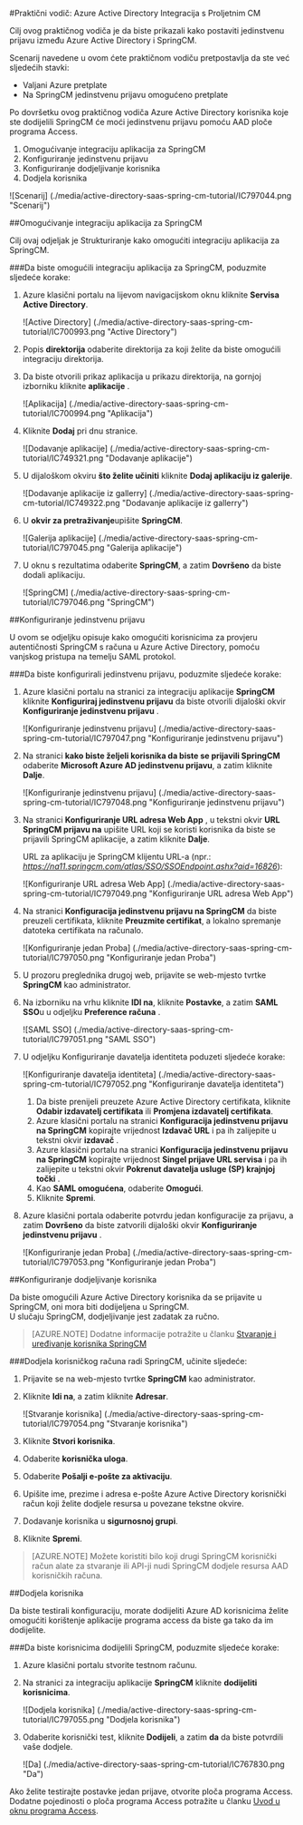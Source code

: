 <properties 
    pageTitle="Praktični vodič: Azure Active Directory Integracija s Proljetnim CM | Microsoft Azure" 
    description="Saznajte kako koristiti Proljetna CM s Azure Active Directory da biste omogućili jedinstvenu prijavu, automatiziranog dodjele resursa i više!" 
    services="active-directory" 
    authors="jeevansd"  
    documentationCenter="na" 
    manager="femila"/>
<tags 
    ms.service="active-directory" 
    ms.devlang="na" 
    ms.topic="article" 
    ms.tgt_pltfrm="na" 
    ms.workload="identity" 
    ms.date="09/19/2016" 
    ms.author="jeedes" />

#<a name="tutorial-azure-active-directory-integration-with-spring-cm"></a>Praktični vodič: Azure Active Directory Integracija s Proljetnim CM
  
Cilj ovog praktičnog vodiča je da biste prikazali kako postaviti jedinstvenu prijavu između Azure Active Directory i SpringCM.
  
Scenarij navedene u ovom ćete praktičnom vodiču pretpostavlja da ste već sljedećih stavki:

-   Valjani Azure pretplate
-   Na SpringCM jedinstvenu prijavu omogućeno pretplate
  
Po dovršetku ovog praktičnog vodiča Azure Active Directory korisnika koje ste dodijelili SpringCM će moći jedinstvenu prijavu pomoću AAD ploče programa Access.

1.  Omogućivanje integraciju aplikacija za SpringCM
2.  Konfiguriranje jedinstvenu prijavu
3.  Konfiguriranje dodjeljivanje korisnika
4.  Dodjela korisnika

![Scenarij] (./media/active-directory-saas-spring-cm-tutorial/IC797044.png "Scenarij")

##<a name="enabling-the-application-integration-for-springcm"></a>Omogućivanje integraciju aplikacija za SpringCM
  
Cilj ovaj odjeljak je Strukturiranje kako omogućiti integraciju aplikacija za SpringCM.

###<a name="to-enable-the-application-integration-for-springcm-perform-the-following-steps"></a>Da biste omogućili integraciju aplikacija za SpringCM, poduzmite sljedeće korake:

1.  Azure klasični portalu na lijevom navigacijskom oknu kliknite **Servisa Active Directory**.

    ![Active Directory] (./media/active-directory-saas-spring-cm-tutorial/IC700993.png "Active Directory")

2.  Popis **direktorija** odaberite direktorija za koji želite da biste omogućili integraciju direktorija.

3.  Da biste otvorili prikaz aplikacija u prikazu direktorija, na gornjoj izborniku kliknite **aplikacije** .

    ![Aplikacija] (./media/active-directory-saas-spring-cm-tutorial/IC700994.png "Aplikacija")

4.  Kliknite **Dodaj** pri dnu stranice.

    ![Dodavanje aplikacije] (./media/active-directory-saas-spring-cm-tutorial/IC749321.png "Dodavanje aplikacije")

5.  U dijaloškom okviru **što želite učiniti** kliknite **Dodaj aplikaciju iz galerije**.

    ![Dodavanje aplikacije iz gallerry] (./media/active-directory-saas-spring-cm-tutorial/IC749322.png "Dodavanje aplikacije iz gallerry")

6.  U **okvir za pretraživanje**upišite **SpringCM**.

    ![Galerija aplikacije] (./media/active-directory-saas-spring-cm-tutorial/IC797045.png "Galerija aplikacije")

7.  U oknu s rezultatima odaberite **SpringCM**, a zatim **Dovršeno** da biste dodali aplikaciju.

    ![SpringCM] (./media/active-directory-saas-spring-cm-tutorial/IC797046.png "SpringCM")

##<a name="configuring-single-sign-on"></a>Konfiguriranje jedinstvenu prijavu
  
U ovom se odjeljku opisuje kako omogućiti korisnicima za provjeru autentičnosti SpringCM s računa u Azure Active Directory, pomoću vanjskog pristupa na temelju SAML protokol.

###<a name="to-configure-single-sign-on-perform-the-following-steps"></a>Da biste konfigurirali jedinstvenu prijavu, poduzmite sljedeće korake:

1.  Azure klasični portalu na stranici za integraciju aplikacije **SpringCM** kliknite **Konfiguriraj jedinstvenu prijavu** da biste otvorili dijaloški okvir **Konfiguriranje jedinstvenu prijavu** .

    ![Konfiguriranje jedinstvenu prijavu] (./media/active-directory-saas-spring-cm-tutorial/IC797047.png "Konfiguriranje jedinstvenu prijavu")

2.  Na stranici **kako biste željeli korisnika da biste se prijavili SpringCM** odaberite **Microsoft Azure AD jedinstvenu prijavu**, a zatim kliknite **Dalje**.

    ![Konfiguriranje jedinstvenu prijavu] (./media/active-directory-saas-spring-cm-tutorial/IC797048.png "Konfiguriranje jedinstvenu prijavu")

3.  Na stranici **Konfiguriranje URL adresa Web App** , u tekstni okvir **URL SpringCM prijavu na** upišite URL koji se koristi korisnika da biste se prijavili SpringCM aplikacije, a zatim kliknite **Dalje**. 

    URL za aplikaciju je SpringCM klijentu URL-a (npr.: *https://na11.springcm.com/atlas/SSO/SSOEndpoint.ashx?aid=16826*):

    ![Konfiguriranje URL adresa Web App] (./media/active-directory-saas-spring-cm-tutorial/IC797049.png "Konfiguriranje URL adresa Web App")

4.  Na stranici **Konfiguracija jedinstvenu prijavu na SpringCM** da biste preuzeli certifikata, kliknite **Preuzmite certifikat**, a lokalno spremanje datoteka certifikata na računalo.

    ![Konfiguriranje jedan Proba] (./media/active-directory-saas-spring-cm-tutorial/IC797050.png "Konfiguriranje jedan Proba")

5.  U prozoru preglednika drugoj web, prijavite se web-mjesto tvrtke **SpringCM** kao administrator.

6.  Na izborniku na vrhu kliknite **IDI na**, kliknite **Postavke**, a zatim **SAML SSO**u u odjeljku **Preference računa** .

    ![SAML SSO] (./media/active-directory-saas-spring-cm-tutorial/IC797051.png "SAML SSO")

7.  U odjeljku Konfiguriranje davatelja identiteta poduzeti sljedeće korake:

    ![Konfiguriranje davatelja identiteta] (./media/active-directory-saas-spring-cm-tutorial/IC797052.png "Konfiguriranje davatelja identiteta")

    1.  Da biste prenijeli preuzete Azure Active Directory certifikata, kliknite **Odabir izdavatelj certifikata** ili **Promjena izdavatelj certifikata**.
    2.  Azure klasični portalu na stranici **Konfiguracija jedinstvenu prijavu na SpringCM** kopirajte vrijednost **Izdavač URL** i pa ih zalijepite u tekstni okvir **izdavač** .
    3.  Azure klasični portalu na stranici **Konfiguracija jedinstvenu prijavu na SpringCM** kopirajte vrijednost **Singel prijave URL servisa** i pa ih zalijepite u tekstni okvir **Pokrenut davatelja usluge (SP) krajnjoj točki** .
    4.  Kao **SAML omogućena**, odaberite **Omogući**.
    5.  Kliknite **Spremi**.

8.  Azure klasični portala odaberite potvrdu jedan konfiguracije za prijavu, a zatim **Dovršeno** da biste zatvorili dijaloški okvir **Konfiguriranje jedinstvenu prijavu** .

    ![Konfiguriranje jedan Proba] (./media/active-directory-saas-spring-cm-tutorial/IC797053.png "Konfiguriranje jedan Proba")

##<a name="configuring-user-provisioning"></a>Konfiguriranje dodjeljivanje korisnika
  
Da biste omogućili Azure Active Directory korisnika da se prijavite u SpringCM, oni mora biti dodijeljena u SpringCM.  
U slučaju SpringCM, dodjeljivanje jest zadatak za ručno.

>[AZURE.NOTE] Dodatne informacije potražite u članku [Stvaranje i uređivanje korisnika SpringCM](http://knowledge.springcm.com/create-and-edit-a-springcm-user)

###<a name="to-provision-a-user-account-to-springcm-perform-the-following-steps"></a>Dodjela korisničkog računa radi SpringCM, učinite sljedeće:

1.  Prijavite se na web-mjesto tvrtke **SpringCM** kao administrator.

2.  Kliknite **Idi na**, a zatim kliknite **Adresar**.

    ![Stvaranje korisnika] (./media/active-directory-saas-spring-cm-tutorial/IC797054.png "Stvaranje korisnika")

3.  Kliknite **Stvori korisnika**.

4.  Odaberite **korisnička uloga**.

5.  Odaberite **Pošalji e-pošte za aktivaciju**.

6.  Upišite ime, prezime i adresa e-pošte Azure Active Directory korisnički račun koji želite dodjele resursa u povezane tekstne okvire.

7.  Dodavanje korisnika u **sigurnosnoj grupi**.

8.  Kliknite **Spremi**.

>[AZURE.NOTE] Možete koristiti bilo koji drugi SpringCM korisnički račun alate za stvaranje ili API-ji nudi SpringCM dodjele resursa AAD korisničkih računa.

##<a name="assigning-users"></a>Dodjela korisnika
  
Da biste testirali konfiguraciju, morate dodijeliti Azure AD korisnicima želite omogućiti korištenje aplikacije programa access da biste ga tako da im dodijelite.

###<a name="to-assign-users-to-springcm-perform-the-following-steps"></a>Da biste korisnicima dodijelili SpringCM, poduzmite sljedeće korake:

1.  Azure klasični portalu stvorite testnom računu.

2.  Na stranici za integraciju aplikacije **SpringCM** kliknite **dodijeliti korisnicima**.

    ![Dodjela korisnika] (./media/active-directory-saas-spring-cm-tutorial/IC797055.png "Dodjela korisnika")

3.  Odaberite korisnički test, kliknite **Dodijeli**, a zatim **da** da biste potvrdili vaše dodjele.

    ![Da] (./media/active-directory-saas-spring-cm-tutorial/IC767830.png "Da")
  
Ako želite testirajte postavke jedan prijave, otvorite ploča programa Access. Dodatne pojedinosti o ploča programa Access potražite u članku [Uvod u oknu programa Access](active-directory-saas-access-panel-introduction.md).




